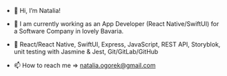 - 👋 Hi, I’m Natalia!
- 💪 I am currently working as an App Developer (React Native/SwiftUI) for a Software Company in lovely Bavaria.
- :gem: React/React Native, SwiftUI, Express, JavaScript, REST API, Storyblok, unit testing with Jasmine & Jest, Git/GitLab/GitHub
  
- 📫 How to reach me => natalia.ogorek@gmail.com

<!---
pikkukurkku/pikkukurkku is a ✨ special ✨ repository because its `README.md` (this file) appears on your GitHub profile.
You can click the Preview link to take a look at your changes.
--->
